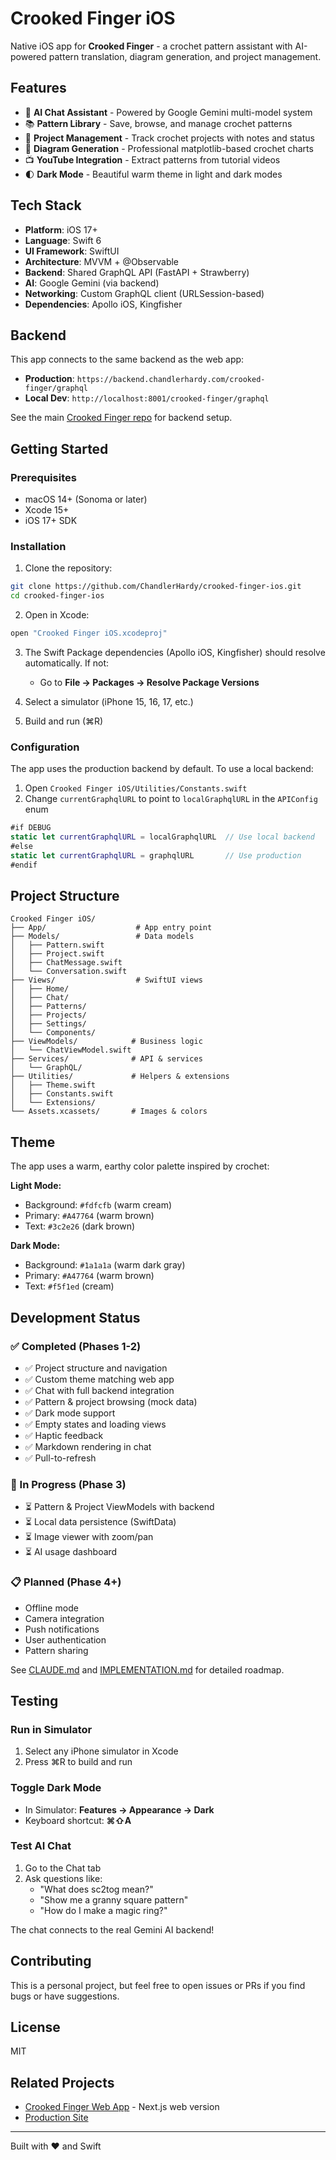 # Crooked Finger iOS

Native iOS app for **Crooked Finger** - a crochet pattern assistant with AI-powered pattern translation, diagram generation, and project management.

## Features

- 🤖 **AI Chat Assistant** - Powered by Google Gemini multi-model system
- 📚 **Pattern Library** - Save, browse, and manage crochet patterns
- 📁 **Project Management** - Track crochet projects with notes and status
- 🎨 **Diagram Generation** - Professional matplotlib-based crochet charts
- 📺 **YouTube Integration** - Extract patterns from tutorial videos
- 🌓 **Dark Mode** - Beautiful warm theme in light and dark modes

## Tech Stack

- **Platform**: iOS 17+
- **Language**: Swift 6
- **UI Framework**: SwiftUI
- **Architecture**: MVVM + @Observable
- **Backend**: Shared GraphQL API (FastAPI + Strawberry)
- **AI**: Google Gemini (via backend)
- **Networking**: Custom GraphQL client (URLSession-based)
- **Dependencies**: Apollo iOS, Kingfisher

## Backend

This app connects to the same backend as the web app:
- **Production**: `https://backend.chandlerhardy.com/crooked-finger/graphql`
- **Local Dev**: `http://localhost:8001/crooked-finger/graphql`

See the main [Crooked Finger repo](https://github.com/ChandlerHardy/crooked-finger) for backend setup.

## Getting Started

### Prerequisites

- macOS 14+ (Sonoma or later)
- Xcode 15+
- iOS 17+ SDK

### Installation

1. Clone the repository:
```bash
git clone https://github.com/ChandlerHardy/crooked-finger-ios.git
cd crooked-finger-ios
```

2. Open in Xcode:
```bash
open "Crooked Finger iOS.xcodeproj"
```

3. The Swift Package dependencies (Apollo iOS, Kingfisher) should resolve automatically. If not:
   - Go to **File → Packages → Resolve Package Versions**

4. Select a simulator (iPhone 15, 16, 17, etc.)

5. Build and run (⌘R)

### Configuration

The app uses the production backend by default. To use a local backend:

1. Open `Crooked Finger iOS/Utilities/Constants.swift`
2. Change `currentGraphqlURL` to point to `localGraphqlURL` in the `APIConfig` enum

```swift
#if DEBUG
static let currentGraphqlURL = localGraphqlURL  // Use local backend
#else
static let currentGraphqlURL = graphqlURL       // Use production
#endif
```

## Project Structure

```
Crooked Finger iOS/
├── App/                    # App entry point
├── Models/                 # Data models
│   ├── Pattern.swift
│   ├── Project.swift
│   ├── ChatMessage.swift
│   └── Conversation.swift
├── Views/                  # SwiftUI views
│   ├── Home/
│   ├── Chat/
│   ├── Patterns/
│   ├── Projects/
│   ├── Settings/
│   └── Components/
├── ViewModels/            # Business logic
│   └── ChatViewModel.swift
├── Services/              # API & services
│   └── GraphQL/
├── Utilities/             # Helpers & extensions
│   ├── Theme.swift
│   ├── Constants.swift
│   └── Extensions/
└── Assets.xcassets/       # Images & colors
```

## Theme

The app uses a warm, earthy color palette inspired by crochet:

**Light Mode:**
- Background: `#fdfcfb` (warm cream)
- Primary: `#A47764` (warm brown)
- Text: `#3c2e26` (dark brown)

**Dark Mode:**
- Background: `#1a1a1a` (warm dark gray)
- Primary: `#A47764` (warm brown)
- Text: `#f5f1ed` (cream)

## Development Status

### ✅ Completed (Phases 1-2)
- ✅ Project structure and navigation
- ✅ Custom theme matching web app
- ✅ Chat with full backend integration
- ✅ Pattern & project browsing (mock data)
- ✅ Dark mode support
- ✅ Empty states and loading views
- ✅ Haptic feedback
- ✅ Markdown rendering in chat
- ✅ Pull-to-refresh

### 🔄 In Progress (Phase 3)
- ⏳ Pattern & Project ViewModels with backend
- ⏳ Local data persistence (SwiftData)
- ⏳ Image viewer with zoom/pan
- ⏳ AI usage dashboard

### 📋 Planned (Phase 4+)
- Offline mode
- Camera integration
- Push notifications
- User authentication
- Pattern sharing

See [CLAUDE.md](CLAUDE.md) and [IMPLEMENTATION.md](IMPLEMENTATION.md) for detailed roadmap.

## Testing

### Run in Simulator
1. Select any iPhone simulator in Xcode
2. Press ⌘R to build and run

### Toggle Dark Mode
- In Simulator: **Features → Appearance → Dark**
- Keyboard shortcut: **⌘⇧A**

### Test AI Chat
1. Go to the Chat tab
2. Ask questions like:
   - "What does sc2tog mean?"
   - "Show me a granny square pattern"
   - "How do I make a magic ring?"

The chat connects to the real Gemini AI backend!

## Contributing

This is a personal project, but feel free to open issues or PRs if you find bugs or have suggestions.

## License

MIT

## Related Projects

- [Crooked Finger Web App](https://github.com/ChandlerHardy/crooked-finger) - Next.js web version
- [Production Site](https://crookedfinger.chandlerhardy.com)

---

Built with ❤️ and Swift
